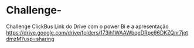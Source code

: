 # Challenge-
Challenge ClickBus
Link do Drive com o power Bi e a apresentação https://drive.google.com/drive/folders/173ih1WAAWbqeDRpe96DKZQnr7jotdmzM?usp=sharing

